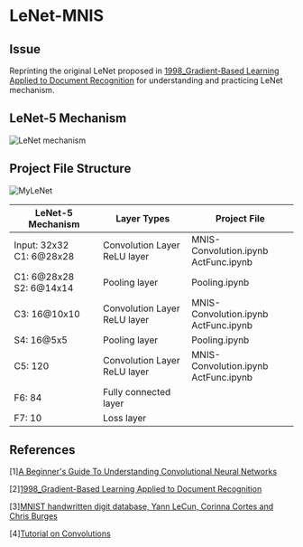 # __LeNet-MNIS__
## __Issue__
Reprinting the original LeNet proposed in [1998_Gradient-Based Learning Applied to Document Recognition](http://yann.lecun.com/exdb/publis/pdf/lecun-01a.pdf) for understanding and practicing LeNet mechanism.
## __LeNet-5 Mechanism__
![LeNet mechanism](https://github.com/nightheronry/LeNet5-MNIS/blob/master/asset/LeNet.png)
## __Project File Structure__
![MyLeNet](https://github.com/nightheronry/LeNet5-MNIS/blob/master/asset/mylenet.png)

|LeNet-5 Mechanism|Layer Types|Project File|
|---|---|---|
|Input: 32x32<br />C1: 6@28x28|Convolution Layer<br />ReLU layer|MNIS-Convolution.ipynb<br />ActFunc.ipynb|
|C1: 6@28x28<br />S2: 6@14x14|Pooling layer|Pooling.ipynb|
|C3: 16@10x10|Convolution Layer<br />ReLU layer|MNIS-Convolution.ipynb<br />ActFunc.ipynb|
|S4: 16@5x5|Pooling layer|Pooling.ipynb|
|C5: 120|Convolution Layer<br />ReLU layer|MNIS-Convolution.ipynb<br />ActFunc.ipynb|
|F6: 84|Fully connected layer||
|F7: 10|Loss layer||

## __References__
[1][A Beginner's Guide To Understanding Convolutional Neural Networks](https://adeshpande3.github.io/adeshpande3.github.io/A-Beginner's-Guide-To-Understanding-Convolutional-Neural-Networks/)

[2][1998_Gradient-Based Learning Applied to Document Recognition](http://yann.lecun.com/exdb/publis/pdf/lecun-01a.pdf)

[3][MNIST handwritten digit database, Yann LeCun, Corinna Cortes and Chris Burges](http://yann.lecun.com/exdb/mnist/)

[4][Tutorial on Convolutions](http://torch.ch/torch3/matos/convolutions.pdf)
